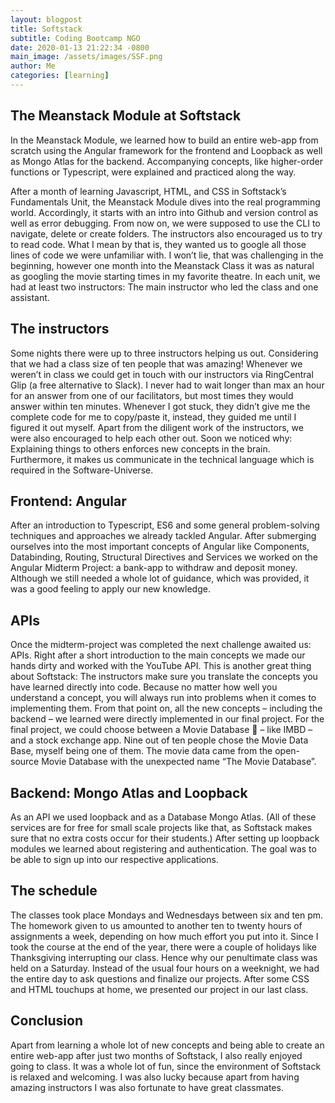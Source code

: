 ```yaml
---
layout: blogpost
title: Softstack
subtitle: Coding Bootcamp NGO
date: 2020-01-13 21:22:34 -0800
main_image: /assets/images/SSF.png
author: Me
categories: [learning]
---
```

## The Meanstack Module at Softstack

In the Meanstack Module, we learned how to build an entire web-app from scratch using the Angular framework for the frontend and Loopback as well as Mongo Atlas for the backend. Accompanying concepts, like higher-order functions or Typescript, were explained and practiced along the way. 

After a month of learning Javascript, HTML, and CSS in Softstack’s Fundamentals Unit, the Meanstack Module dives into the real programming world. Accordingly, it starts with an intro into Github and version control as well as error debugging. From now on, we were supposed to use the CLI to navigate, delete or create folders. The instructors also encouraged us to try to read code. What I mean by that is, they wanted us to google all those lines of code we were unfamiliar with. I won’t lie, that was challenging in the beginning, however one month into the Meanstack Class it was as natural as googling the movie starting times in my favorite theatre. In each unit, we had at least two instructors: The main instructor who led the class and one assistant. 

## The instructors
Some nights there were up to three instructors helping us out. Considering that we had a class size of ten people that was amazing! Whenever we weren’t in class we could get in touch with our instructors via RingCentral Glip (a free alternative to Slack). I never had to wait longer than max an hour for an answer from one of our facilitators, but most times they would answer within ten minutes. Whenever I got stuck, they didn’t give me the complete code for me to copy/paste it, instead, they guided me until I figured it out myself. Apart from the diligent work of the instructors, we were also encouraged to help each other out. Soon we noticed why: Explaining things to others enforces new concepts in the brain. Furthermore, it makes us communicate in the technical language which is required in the Software-Universe. 

## Frontend: Angular 
After an introduction to Typescript, ES6 and some general problem-solving techniques and approaches we already tackled Angular. After submerging ourselves into the most important concepts of Angular like Components, Databinding, Routing, Structural Directives and Services we worked on the Angular Midterm Project: a bank-app to withdraw and deposit money. Although we still needed a whole lot of guidance, which was provided, it was a good feeling to apply our new knowledge. 

## APIs
Once the midterm-project was completed the next challenge awaited us: APIs. Right after a short introduction to the main concepts we made our hands dirty and worked with the YouTube API. This is another great thing about Softstack: The instructors make sure you translate the concepts you have learned directly into code. Because no matter how well you understand a concept, you will always run into problems when it comes to implementing them. From that point on, all the new concepts – including the backend – we learned were directly implemented in our final project. For the final project, we could choose between a Movie Database  – like IMBD – and a stock exchange app. Nine out of ten people chose the Movie Data Base, myself being one of them. The movie data came from the open-source Movie Database with the unexpected name “The Movie Database”.

## Backend: Mongo Atlas and Loopback
As an API we used loopback and as a Database Mongo Atlas. (All of these services are for free for small scale projects like that, as Softstack makes sure that no extra costs occur for their students.) After setting up loopback modules we learned about registering and authentication. The goal was to be able to sign up into our respective applications. 

## The schedule
The classes took place Mondays and Wednesdays between six and ten pm. The homework given to us amounted to another ten to twenty hours of assignments a week, depending on how much effort you put into it. Since I took the course at the end of the year, there were a couple of holidays like Thanksgiving interrupting our class. Hence why our penultimate class was held on a Saturday. Instead of the usual four hours on a weeknight, we had the entire day to ask questions and finalize our projects. After some CSS and HTML touchups at home, we presented our project in our last class. 

## Conclusion 
Apart from learning a whole lot of new concepts and being able to create an entire web-app after just two months of Softstack, I also really enjoyed going to class. It was a whole lot of fun, since the environment of Softstack is relaxed and welcoming. I was also lucky because apart from having amazing instructors I was also fortunate to have great classmates.



